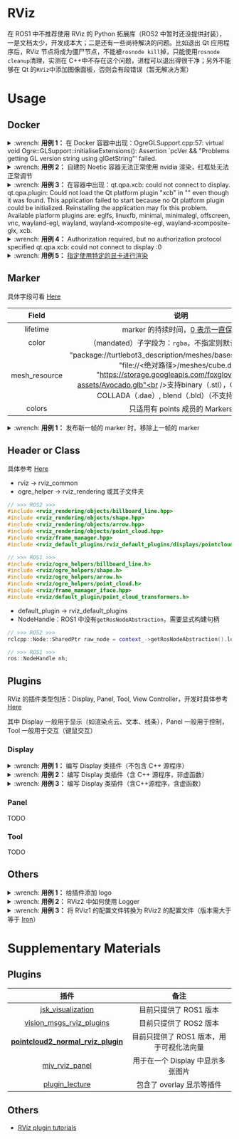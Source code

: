 # RViz

在 ROS1 中不推荐使用 RViz 的 Python 拓展库（ROS2 中暂时还没提供封装），一是文档太少，开发成本大；二是还有一些尚待解决的问题。比如退出 Qt 应用程序后，RViz 节点将成为僵尸节点，不能被`rosnode kill`掉，只能使用`rosnode cleanup`清理，实测在 C++中不存在这个问题，进程可以退出得很干净；另外不能够在 Qt 的`RViz`中添加图像面板，否则会有段错误（暂无解决方案）

# Usage

## Docker

<details>
    <summary>:wrench: <b>用例 1：</b>
        在 Docker 容器中出现：OgreGLSupport.cpp:57: virtual void Ogre::GLSupport::initialiseExtensions(): Assertion `pcVer && "Problems getting GL version string using glGetString"' failed.
    </summary>

No OpenGL Support for nvidia render，于容器中检查一下命令行 `nvidia-smi` 是否有正常的输出

</details>

<details>
    <summary>:wrench: <b>用例 2：</b>
        自建的 Noetic 容器无法正常使用 nvidia 渲染，红框处无法正常调节
    </summary>

![](https://natsu-akatsuki.oss-cn-guangzhou.aliyuncs.com/img/image-20220329145821156.png ':size=800')

具体原因未知，可以把框拖出来进行数据修改

</details>

<details>
    <summary>:wrench: <b>用例 3：</b>
        在容器中出现：qt.qpa.xcb: could not connect to display. qt.qpa.plugin: Could not load the Qt platform plugin "xcb" in "" even though it was found. This application failed to start because no Qt platform plugin could be initialized. Reinstalling the application may fix this problem. Available platform plugins are: eglfs, linuxfb, minimal, minimalegl, offscreen, vnc, wayland-egl, wayland, wayland-xcomposite-egl, wayland-xcomposite-glx, xcb.
    </summary>

检查 `DISPLAY` 环境变量是否设置正确

</details>

<details>
    <summary>:wrench: <b>用例 4：</b>
        Authorization required, but no authorization protocol specified qt.qpa.xcb: could not connect to display :0
    </summary>

追加访问权限

```bash
# 添加权限，使容器能访问宿主机的Xserver
$ xhost +
```

</details>

<details>
    <summary>:wrench: <b>用例 5：</b>
        <a href="https://natsu-akatsuki.github.io/ambook/#/Computer%20Graphics/OpenGL">指定使用特定的显卡进行渲染</a>
    </summary>

如果使用 Intel Mesa 进行渲染，则还需要进行如下配置：具体参考 [Here](http://wiki.ros.org/docker/Tutorials/Hardware%20Acceleration)

```bash
$ xhost +
# 主要是添加/dev/dri
$ docker run \
  --volume=/tmp/.X11-unix:/tmp/.X11-unix \
  --device=/dev/dri:/dev/dri \
  --env="DISPLAY=$DISPLAY" \
  <image_name>
(container) $ sudo apt install libgl1-mesa-glx libgl1-mesa-dri
```

![](https://natsu-akatsuki.oss-cn-guangzhou.aliyuncs.com/img/image-20221129234927875.png)

</details>

## Marker

具体字段可看 [Here](http://wiki.ros.org/rviz/DisplayTypes/Marker)

|     Field     |                                                                                                                          说明                                                                                                                           |
|:-------------:|:-----------------------------------------------------------------------------------------------------------------------------------------------------------------------------------------------------------------------------------------------------:|
|   lifetime    |                                                                              marker 的持续时间，[0 表示一直保留](http://docs.ros.org/en/api/visualization_msgs/html/msg/Marker.html)                                                                              |
|     color     |                                                                                                           （mandated）子字段为：`rgba`，不指定则默认是透明状态                                                                                                           |
| mesh_resource | "package://turtlebot3_description/meshes/bases/burger_base.stl"<br />"file://<绝对路径>/meshes/cube.dae"<br />"https://storage.googleapis.com/foxglove-public-assets/Avocado.glb"<br />支持binary（.stl），Ogre（.mesh），COLLADA（.dae）, blend（.bld）（不支持mtl, glb） |
|    colors     |                                                                                                                只适用有 points 成员的 Markers                                                                                                                |

<details>
    <summary>:wrench: <b>用例 1：</b>
        发布新一帧的 marker 时，移除上一帧的 marker
    </summary>

RViz 的 marker 是叠加式显示的，除非被替换或者设置显示时间。可以参考如下代码，在下一次发布前，先发布一次清空 marker 的操作（相当于用空的 marker 进行替换）

```python
def clear_bounding_box_marker(stamp, identity, ns="uname", frame_id="lidar"):
    box_marker = Marker()
    box_marker.header.stamp = stamp
    box_marker.header.frame_id = frame_id

    box_marker.ns = ns
    box_marker.id = identity

    box_marker.action = Marker.DELETEALL
    if __ROS__VERSION__ == 1:
        box_marker.lifetime = rospy.Duration(0.02)
    elif __ROS__VERSION__ == 2:
        box_marker.lifetime = Duration(seconds=0.02).to_msg()

    return box_marker
```

</details>

## Header or Class

具体参考 [Here](https://github.com/ros2/rviz/blob/rolling/docs/migration_guide.md)

- rviz -> rviz_common
- ogre_helper -> rviz_rendering 或其子文件夹

```cpp
// >>> ROS2 >>>
#include <rviz_rendering/objects/billboard_line.hpp>
#include <rviz_rendering/objects/shape.hpp>
#include <rviz_rendering/objects/arrow.hpp>
#include <rviz_rendering/objects/point_cloud.hpp>
#include <rviz/frame_manager.hpp>
#include <rviz_default_plugins/rviz_default_plugins/displays/pointcloud/point_cloud_transformer.hpp>

// >>> ROS1 >>>
#include <rviz/ogre_helpers/billboard_line.h>
#include <rviz/ogre_helpers/shape.h>
#include <rviz/ogre_helpers/arrow.h>
#include <rviz/ogre_helpers/point_cloud.h>
#include <rviz/frame_manager_iface.hpp>
#include <rviz/default_plugin/point_cloud_transformers.h>
```

- default_plugin -> rviz_default_plugins
- NodeHandle：ROS1 中没有`getRosNodeAbstraction`，需要显式构建句柄

```cpp
// >>> ROS2 >>>
rclcpp::Node::SharedPtr raw_node = context_->getRosNodeAbstraction().lock()->get_raw_node();

// >>> ROS1 >>>
ros::NodeHandle nh;
```

## Plugins

RViz 的插件类型包括：Display, Panel, Tool, View Controller，开发时具体参考 [Here](https://github.com/ros2/rviz/blob/rolling/docs/plugin_development.md)

其中 Display 一般用于显示（如渲染点云、文本、线条），Panel 一般用于控制，Tool 一般用于交互（键鼠交互）

### Display

<details>
    <summary>:wrench: <b>用例 1：</b>
        编写 Display 类插件（不包含 C++ 源程序）
    </summary>

<details>
    <summary>1）步骤 1：编写 CMakeLists.txt</summary>

<!-- tabs:start -->

#### **ROS1**

```cmake
# 触发 Qt 的 MOC 编译器对 Qt 宏进行处理
set(CMAKE_AUTOMOC ON)

# ROS1
if(rviz_QT_VERSION VERSION_LESS "5")
  message(STATUS "Using Qt4 based on the rviz_QT_VERSION: ${rviz_QT_VERSION}")
  find_package(Qt4 ${rviz_QT_VERSION} EXACT REQUIRED QtCore QtGui)
  ## pull in all required include dirs, define QT_LIBRARIES, etc.
  include(${QT_USE_FILE})
else()
  message(STATUS "Using Qt5 based on the rviz_QT_VERSION: ${rviz_QT_VERSION}")
  find_package(Qt5 ${rviz_QT_VERSION} EXACT REQUIRED Core Widgets)
  set(QT_LIBRARIES Qt5::Widgets)
endif()
find_package(catkin REQUIRED COMPONENTS rviz)
target_link_libraries(... ${QT_LIBRARIES})
```

#### **ROS2**

```cmake
# 触发 Qt 的 MOC 编译器对 Qt 宏进行处理
set(CMAKE_AUTOMOC ON)

# ROS2
find_package(pluginlib REQUIRED)
find_package(Qt5 REQUIRED COMPONENTS Widgets)
find_package(rviz_common REQUIRED)
find_package(rviz_rendering REQUIRED)
include_directory(${Qt5Widgets_INCLUDE_DIRS})

# pluginlib_export_plugin_description_file(rviz_common <插件描述文件的位置>)
pluginlib_export_plugin_description_file(rviz_common plugin_description.xml)

register_rviz_ogre_media_exports(DIRECTORIES "media")
```

<!-- tabs:end -->

</details>


<details>
    <summary>2）步骤 2：编写 package.xml</summary>

<!-- tabs:start -->

#### **ROS2**

```xml

<package format="3">

    <name>rviz_plugins</name>
    <version>0.0.1</version>
    <description>rviz plugins</description>
    <maintainer email="you@example.com">Your Name</maintainer>
    <license>TODO</license>

    <!-- Build and export dependencies. -->
    <build_depend>ament_cmake_auto</build_depend>
    <depend>rviz_common</depend>
    <depend>rviz_default_plugins</depend>
    <depend>rviz_rendering</depend>
    <depend>rviz_visual_tools</depend>
    <export>
        <build_type>ament_cmake</build_type>
    </export>

</package>
```

#### **ROS1**

```xml

<package format="2">
    <!-- 若不添加 rviz 依赖，则在 RViz 中无法识别到 plugin -->
    <depend>rviz</depend>
    <!-- 在 ROS2 中这部分功能在 CMakeLists.text 中实现 -->
    <export>
        <rviz plugin="${prefix}/plugins/plugin_description.xml"/>
    </export>
</package>
```

> [!note]
>
> 可通过命令行 `rospack plugins --attrib=plugin rviz` 来判断插件是否导出成功

<!-- tabs:end -->

</details>

<details>
    <summary>3）步骤 3：编写 plugin_description.xml</summary>

<!-- tabs:start -->

#### **ROS2**

相比于 ROS1，ROS2 的动态库路径有所简化，只需要提供动态库名称即可（如不需要前缀 lib/）

```xml

<library path="rviz_plugins">
    <class name="rviz_plugins/LogPanels"
           type="rviz_plugins::LogPanels"
           base_class_type="rviz_common::Panel">
        <description>rviz panel for 3D object detection</description>
    </class>
</library>
```

#### **ROS1**

```xml

<library path="lib/libtier4_perception_rviz_plugin">  <!--动态库的路径（不需要.so 后缀，或要前缀）-->
    <class name="rviz_plugins/PedestrianInitialPoseTool"
           type="rviz_plugins::PedestrianInitialPoseTool"
           base_class_type="rviz::Tool">
    </class>
    <class name="rviz_plugins/CarInitialPoseTool"
           type="rviz_plugins::CarInitialPoseTool"
           base_class_type="rviz::Tool">
    </class>
</library>
```

> [!note]
>
> 当出现"Could not load panel in rviz -- PluginlibFactory: The plugin for class..."时可检查库路径是否正确

<!-- tabs:end -->

</details>

<details>
    <summary>4）步骤 4：在源程序中添加插件宏，将插件（即类）导入到库文件中以被调用</summary>

```cpp
// >>> ROS2 >>>
// 在源程序末尾追加导出插件的宏
#include <pluginlib/class_list_macros.hpp>
PLUGINLIB_EXPORT_CLASS(rviz_plugins::DeleteAllObjectsTool, rviz_common::Tool)

// >>> ROS1 >>>
// 在源程序末尾追加导出插件的宏
#include <pluginlib/class_list_macros.h>
// 插件类，基类（含命令空间）
PLUGINLIB_EXPORT_CLASS(rviz_plugins::DeleteAllObjectsTool, rviz::Tool)
```

</details>

</details>

<details>
    <summary>:wrench: <b>用例 2：</b>
        编写 Display 类插件（含 C++ 源程序，非虚函数）
    </summary>

<details>
    <summary>1）步骤 1：配置 Display 的属性</summary>

<!-- tabs:start -->

#### **ROS2**

```cpp
// color 属性
rviz_common::properties::ColorProperty color_property_ = new rviz_common::properties::ColorProperty(<属性名>, QColor(204, 51, 204), <属性描述>, this, SLOT(updateColorAndAlpha()));

// alpha 属性
rviz_common::properties::FloatProperty alpha_property_ = new rviz_common::properties::FloatProperty(<属性名>, <默认取值>, <属性描述>, this, SLOT(updateColorAndAlpha()));

// int 属性
rviz_common::properties::IntProperty history_length_property_ = new rviz_common::properties::IntProperty(<属性名>, <默认取值>, <属性描述>, this, SLOT(updateHistoryLength()));
// 设置取值范围
history_length_property_->setMin(1);
history_length_property_->setMax(100000);

// topic 属性
update_topic_property_ = new rviz_common::properties::RosTopicProperty(this, SLOT(updateMapUpdateTopic()));
```

#### **ROS1**

TODO

<!-- tabs:end -->

</details>

</details>

<details>
    <summary>:wrench: <b>用例 3：</b>
        编写 Display 类插件（含C++源程序，含虚函数）
    </summary>

<details>
    <summary>案例 1：重写 ROSTopicDisplay 的 onInitialize() 函数</summary>

重写 MFDClassDisplay 的 onInitialize() 函数，则需预先调用 MFDClassDisplay::onInitialize()

```cpp
void OverlayMenuDisplay::onInitialize() {
    // 初始化主题信息    
    RTDClass::onInitialize(); // （mandatory）用于初始化 ROS 节点
    using MsgT = am_rviz_plugins_msgs::msg::OverlayMenu;
    QString message_name = QString::fromStdString(rosidl_generator_traits::name<MsgT>());
    std::string topic_name = "/default";
    this->topic_property_->setMessageType(message_name);
    this->topic_property_->setValue(topic_name.c_str());
    this->topic_property_->setDescription("Topic to subscribe to.");
    
    // 等价于：
    // QString topic_name = "/default";
    // QString topic_type = rosidl_generator_traits::data_type<MsgT>();
    // RTDClass::setTopic(topic_name, topic_type);
}
```

</details>

<details>
    <summary>案例 2：重写 ROSTopicDisplay 的 reset()，onEnable()，onDisable() 函数</summary>

reset() 会在 Display 创建时会调用，onEnable() 会在 Display 启用时调用，onDisable() 则会在 Display 关闭时调用

```cpp
// Called to tell the display to clear its state
void OverlayMenuDisplay::reset() {
    RosTopicDisplay::reset();
}

void OverlayMenuDisplay::onEnable() {
    if (overlay_) {
        overlay_->show();
    }
}

void OverlayMenuDisplay::onDisable() {
    if (overlay_) {
        overlay_->hide();
    }
}
```

</details>

</details>

### Panel

TODO

### Tool

TODO

## Others

<details>
    <summary>:wrench: <b>用例 1：</b>
        给插件添加 logo
    </summary>

<!-- tabs:start -->

#### **ROS2**

1）步骤 1：在当前包目录下创建 icon/classes 文件夹，并在 icon/classes 目录下添加`.png`文件（`icon`文件名需同插件名），比如以下的插件名为`Teleop`，则 icon 文件名为 `Teleop.png` 。如果没有 name 属性，则使用类名，即文件名应为 `TeleopPanel`

```xml

<library path="lib/librviz_plugin_tutorials">
    <class name="rviz_plugin_tutorials/Teleop"
           type="rviz_plugin_tutorials::TeleopPanel"
           base_class_type="rviz::Panel">
        <description>
            A panel widget allowing simple diff-drive style robot base control.
        </description>
    </class>
</library>
```

2）步骤 2：修改 CMakeLists.txt，将文件安装到 install/share 目录下

```cmake
# 导出相关的共享库、依赖等信息
ament_auto_package(
  INSTALL_TO_SHARE
  icons
)
```

#### **ROS1**

TODO

<!-- tabs:end -->

</details>

<details>
    <summary>:wrench: <b>用例 2：</b>
        RViz2 中如何使用 Logger
    </summary>

```cpp
// 不会输出到 /rosout
RVIZ_COMMON_LOG_INFO("Hello, world!");
RVIZ_COMMON_LOG_INFO_STREAM("Hello" << "world!");

// 会发布到 /rosout
// 其中的节点为 rviz 而非 rviz2
RCLCPP_INFO(rclcpp::get_logger("rviz"), "clicked: (%d, %d)", event.x, event.y);
```

</details>

<details>
    <summary>:wrench: <b>用例 3：</b>
        将 RViz1 的配置文件转换为 RViz2 的配置文件（版本需大于等于 <a href="https://github.com/ros2/rviz/blob/iron/rviz2/scripts/rviz1_to_rviz2.py">Iron</a>）
    </summary>
</details>

# Supplementary Materials

## Plugins

|                                                            插件                                                             |           备注            |
|:-------------------------------------------------------------------------------------------------------------------------:|:-----------------------:|
|                           [jsk_visualization](https://github.com/jsk-ros-pkg/jsk_visualization)                           |     目前只提供了 ROS1 版本      |
|                      [vision_msgs_rviz_plugins](https://github.com/NovoG93/vision_msgs_rviz_plugins)                      |     目前只提供了 ROS2 版本      |
|           **[pointcloud2_normal_rviz_plugin](https://github.com/UCR-Robotics/pointcloud2_normal_rviz_plugin)**            | 目前只提供了 ROS1 版本，用于可视化法向量 |
|                               [miv_rviz_panel](https://github.com/quantumxt/miv_rviz_panel)                               |  用于在一个 Display 中显示多张图片  |
| [plugin_lecture](https://github.com/project-srs/ros_lecture/tree/014c2e409c8eed7a17300cb73407c77379cbfba1/plugin_lecture) |    包含了 overlay 显示等插件    |

## Others

- [RViz plugin tutorials ](https://github.com/ros-visualization/visualization_tutorials/tree/noetic-devel/rviz_plugin_tutorials)